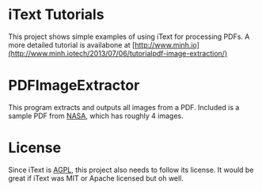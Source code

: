 # iText Tutorials

This project shows simple examples of using iText for processing PDFs. A more detailed
tutorial is availabone at [http://www.minh.io](http://www.minh.iotech/2013/07/06/tutorialpdf-image-extraction/)

# PDFImageExtractor 

This program extracts and outputs all images from a PDF. Included is a sample
PDF from [NASA](http://www.nasa.gov/pdf/354470main_aresIX_fs_may09.pdf), which has roughly 4 images.

# License

Since iText is [AGPL](http://itextpdf.com/terms-of-use/agpl.php), this project also needs to follow its license. It would be great if iText was MIT or Apache licensed but oh well.